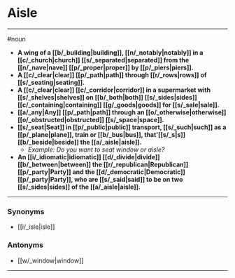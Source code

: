 # Aisle
---
#noun
- **A wing of a [[b/_building|building]], [[n/_notably|notably]] in a [[c/_church|church]] [[s/_separated|separated]] from the [[n/_nave|nave]] [[p/_proper|proper]] by [[p/_piers|piers]].**
- **A [[c/_clear|clear]] [[p/_path|path]] through [[r/_rows|rows]] of [[s/_seating|seating]].**
- **A [[c/_clear|clear]] [[c/_corridor|corridor]] in a supermarket with [[s/_shelves|shelves]] on [[b/_both|both]] [[s/_sides|sides]] [[c/_containing|containing]] [[g/_goods|goods]] for [[s/_sale|sale]].**
- **[[a/_any|Any]] [[p/_path|path]] through an [[o/_otherwise|otherwise]] [[o/_obstructed|obstructed]] [[s/_space|space]].**
- **[[s/_seat|Seat]] in [[p/_public|public]] transport, [[s/_such|such]] as a [[p/_plane|plane]], train or [[b/_bus|bus]], that'[[s/_s|s]] [[b/_beside|beside]] the [[a/_aisle|aisle]].**
	- _Example: Do you want to seat window or aisle?_
- **An [[i/_idiomatic|idiomatic]] [[d/_divide|divide]] [[b/_between|between]] the [[r/_republican|Republican]] [[p/_party|Party]] and the [[d/_democratic|Democratic]] [[p/_party|Party]], who are [[s/_said|said]] to be on two [[s/_sides|sides]] of the [[a/_aisle|aisle]].**
---
### Synonyms
- [[i/_isle|isle]]
### Antonyms
- [[w/_window|window]]
---
